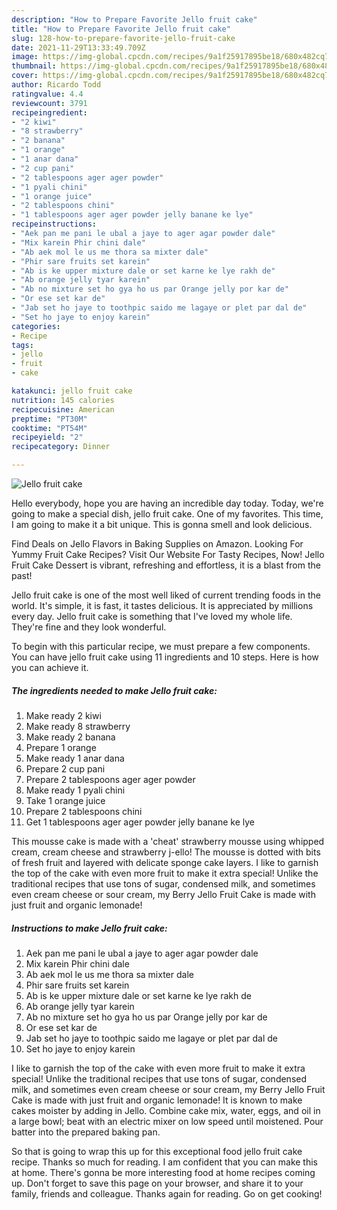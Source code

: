 ```yaml
---
description: "How to Prepare Favorite Jello fruit cake"
title: "How to Prepare Favorite Jello fruit cake"
slug: 128-how-to-prepare-favorite-jello-fruit-cake
date: 2021-11-29T13:33:49.709Z
image: https://img-global.cpcdn.com/recipes/9a1f25917895be18/680x482cq70/jello-fruit-cake-recipe-main-photo.jpg
thumbnail: https://img-global.cpcdn.com/recipes/9a1f25917895be18/680x482cq70/jello-fruit-cake-recipe-main-photo.jpg
cover: https://img-global.cpcdn.com/recipes/9a1f25917895be18/680x482cq70/jello-fruit-cake-recipe-main-photo.jpg
author: Ricardo Todd
ratingvalue: 4.4
reviewcount: 3791
recipeingredient:
- "2 kiwi"
- "8 strawberry"
- "2 banana"
- "1 orange"
- "1 anar dana"
- "2 cup pani"
- "2 tablespoons ager ager powder"
- "1 pyali chini"
- "1 orange juice"
- "2 tablespoons chini"
- "1 tablespoons ager ager powder jelly banane ke lye"
recipeinstructions:
- "Aek pan me pani le ubal a jaye to ager agar powder dale"
- "Mix karein Phir chini dale"
- "Ab aek mol le us me thora sa mixter dale"
- "Phir sare fruits set karein"
- "Ab is ke upper mixture dale or set karne ke lye rakh de"
- "Ab orange jelly tyar karein"
- "Ab no mixture set ho gya ho us par Orange jelly por kar de"
- "Or ese set kar de"
- "Jab set ho jaye to toothpic saido me lagaye or plet par dal de"
- "Set ho jaye to enjoy karein"
categories:
- Recipe
tags:
- jello
- fruit
- cake

katakunci: jello fruit cake 
nutrition: 145 calories
recipecuisine: American
preptime: "PT30M"
cooktime: "PT54M"
recipeyield: "2"
recipecategory: Dinner

---
```



![Jello fruit cake](https://img-global.cpcdn.com/recipes/9a1f25917895be18/680x482cq70/jello-fruit-cake-recipe-main-photo.jpg)

Hello everybody, hope you are having an incredible day today. Today, we're going to make a special dish, jello fruit cake. One of my favorites. This time, I am going to make it a bit unique. This is gonna smell and look delicious.

Find Deals on Jello Flavors in Baking Supplies on Amazon. Looking For Yummy Fruit Cake Recipes? Visit Our Website For Tasty Recipes, Now! Jello Fruit Cake Dessert is vibrant, refreshing and effortless, it is a blast from the past!

Jello fruit cake is one of the most well liked of current trending foods in the world. It's simple, it is fast, it tastes delicious. It is appreciated by millions every day. Jello fruit cake is something that I've loved my whole life. They're fine and they look wonderful.


To begin with this particular recipe, we must prepare a few components. You can have jello fruit cake using 11 ingredients and 10 steps. Here is how you can achieve it.

<!--inarticleads1-->

##### The ingredients needed to make Jello fruit cake:

1. Make ready 2 kiwi
1. Make ready 8 strawberry
1. Make ready 2 banana
1. Prepare 1 orange
1. Make ready 1 anar dana
1. Prepare 2 cup pani
1. Prepare 2 tablespoons ager ager powder
1. Make ready 1 pyali chini
1. Take 1 orange juice
1. Prepare 2 tablespoons chini
1. Get 1 tablespoons ager ager powder jelly banane ke lye


This mousse cake is made with a &#39;cheat&#39; strawberry mousse using whipped cream, cream cheese and strawberry j-ello! The mousse is dotted with bits of fresh fruit and layered with delicate sponge cake layers. I like to garnish the top of the cake with even more fruit to make it extra special! Unlike the traditional recipes that use tons of sugar, condensed milk, and sometimes even cream cheese or sour cream, my Berry Jello Fruit Cake is made with just fruit and organic lemonade! 

<!--inarticleads2-->

##### Instructions to make Jello fruit cake:

1. Aek pan me pani le ubal a jaye to ager agar powder dale
1. Mix karein Phir chini dale
1. Ab aek mol le us me thora sa mixter dale
1. Phir sare fruits set karein
1. Ab is ke upper mixture dale or set karne ke lye rakh de
1. Ab orange jelly tyar karein
1. Ab no mixture set ho gya ho us par Orange jelly por kar de
1. Or ese set kar de
1. Jab set ho jaye to toothpic saido me lagaye or plet par dal de
1. Set ho jaye to enjoy karein


I like to garnish the top of the cake with even more fruit to make it extra special! Unlike the traditional recipes that use tons of sugar, condensed milk, and sometimes even cream cheese or sour cream, my Berry Jello Fruit Cake is made with just fruit and organic lemonade! It is known to make cakes moister by adding in Jello. Combine cake mix, water, eggs, and oil in a large bowl; beat with an electric mixer on low speed until moistened. Pour batter into the prepared baking pan. 

So that is going to wrap this up for this exceptional food jello fruit cake recipe. Thanks so much for reading. I am confident that you can make this at home. There's gonna be more interesting food at home recipes coming up. Don't forget to save this page on your browser, and share it to your family, friends and colleague. Thanks again for reading. Go on get cooking!
